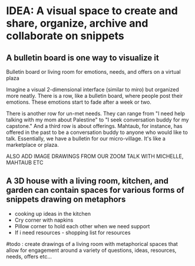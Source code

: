# IDEA: A visual space to create and share, organize, archive and collaborate on snippets


## A bulletin board is one way to visualize it 
Bulletin board or living room for emotions, needs, and offers on a virtual plaza

Imagine a visual 2-dimensional interface (similar to miro) but organized more neatly. There is a row, like a bulletin board, where people post their emotions. These emotions start to fade after a week or two.

There is another row for un-met needs. They can range from "I need help talking with my mom about Palestine" to "I seek conversation buddy for my capstone." And a third row is about offerings. Mahtaub, for instance, has offered in the past to be a conversation buddy to anyone who would like to talk. Essentially, we have a bulletin for our micro-village. It's like a marketplace or plaza. 

ALSO ADD IMAGE DRAWINGS FROM OUR ZOOM TALK WITH MICHELLE, MAHTAUB ETC 

## A 3D house with a living room, kitchen, and garden can contain spaces for various forms of snippets drawing on metaphors 

- cooking up ideas in the kitchen 
- Cry corner with napkins
- Pillow corner to hold each other when we need support
- If i need resources - shopping list for resources  

#todo : create drawings of a living room with metaphorical spaces that allow for  engagement around a variety of questions, ideas, resources, needs, offers etc... 
